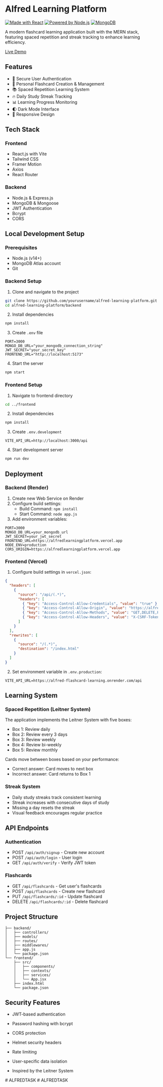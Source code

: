 # Alfred Learning Platform

[![Made with React](https://img.shields.io/badge/React-20232A?style=flat&logo=react&logoColor=61DAFB)](https://reactjs.org/)
[![Powered by Node.js](https://img.shields.io/badge/Node.js-43853D?style=flat&logo=node.js&logoColor=white)](https://nodejs.org/)
[![MongoDB](https://img.shields.io/badge/MongoDB-4EA94B?style=flat&logo=mongodb&logoColor=white)](https://www.mongodb.com/)

A modern flashcard learning application built with the MERN stack, featuring spaced repetition and streak tracking to enhance learning efficiency.

[Live Demo](https://alfredlearningplatform.vercel.app)

## Features

- 🔐 Secure User Authentication
- 📝 Personal Flashcard Creation & Management
- 📚 Spaced Repetition Learning System
- 🔥 Daily Study Streak Tracking
- 📊 Learning Progress Monitoring
- 🌓 Dark Mode Interface
- 📱 Responsive Design

## Tech Stack

### Frontend
- React.js with Vite
- Tailwind CSS
- Framer Motion
- Axios
- React Router

### Backend
- Node.js & Express.js
- MongoDB & Mongoose
- JWT Authentication
- Bcrypt
- CORS

## Local Development Setup

### Prerequisites
- Node.js (v14+)
- MongoDB Atlas account
- Git

### Backend Setup

1. Clone and navigate to the project
```bash
git clone https://github.com/yourusername/alfred-learning-platform.git
cd alfred-learning-platform/backend
```

2. Install dependencies
```bash
npm install
```

3. Create `.env` file
```env
PORT=3000
MONGO_DB_URL="your_mongodb_connection_string"
JWT_SECRET="your_secret_key"
FRONTEND_URL="http://localhost:5173"
```

4. Start the server
```bash
npm start
```

### Frontend Setup

1. Navigate to frontend directory
```bash
cd ../frontend
```

2. Install dependencies
```bash
npm install
```

3. Create `.env.development`
```env
VITE_API_URL=http://localhost:3000/api
```

4. Start development server
```bash
npm run dev
```

## Deployment

### Backend (Render)

1. Create new Web Service on Render
2. Configure build settings:
   - Build Command: `npm install`
   - Start Command: `node app.js`
3. Add environment variables:
```env
PORT=3000
MONGO_DB_URL=your_mongodb_url
JWT_SECRET=your_jwt_secret
FRONTEND_URL=https://alfredlearningplatform.vercel.app
NODE_ENV=production
CORS_ORIGIN=https://alfredlearningplatform.vercel.app
```

### Frontend (Vercel)

1. Configure build settings in `vercel.json`:
```json
{
  "headers": [
    {
      "source": "/api/(.*)",
      "headers": [
        { "key": "Access-Control-Allow-Credentials", "value": "true" },
        { "key": "Access-Control-Allow-Origin", "value": "https://alfred-flashcard-learning.onrender.com" },
        { "key": "Access-Control-Allow-Methods", "value": "GET,DELETE,PATCH,POST,PUT" },
        { "key": "Access-Control-Allow-Headers", "value": "X-CSRF-Token, X-Requested-With, Accept, Accept-Version, Content-Length, Content-MD5, Content-Type, Date, X-Api-Version, Authorization" }
      ]
    }
  ],
  "rewrites": [
    {
      "source": "/(.*)",
      "destination": "/index.html"
    }
  ]
}
```

2. Set environment variable in `.env.production`:
```env
VITE_API_URL=https://alfred-flashcard-learning.onrender.com/api
```

## Learning System

### Spaced Repetition (Leitner System)

The application implements the Leitner System with five boxes:
- Box 1: Review daily
- Box 2: Review every 3 days
- Box 3: Review weekly
- Box 4: Review bi-weekly
- Box 5: Review monthly

Cards move between boxes based on your performance:
- Correct answer: Card moves to next box
- Incorrect answer: Card returns to Box 1

### Streak System
- Daily study streaks track consistent learning
- Streak increases with consecutive days of study
- Missing a day resets the streak
- Visual feedback encourages regular practice

## API Endpoints

### Authentication
- POST `/api/auth/signup` - Create new account
- POST `/api/auth/login` - User login
- GET `/api/auth/verify` - Verify JWT token

### Flashcards
- GET `/api/flashcards` - Get user's flashcards
- POST `/api/flashcards` - Create new flashcard
- PUT `/api/flashcards/:id` - Update flashcard
- DELETE `/api/flashcards/:id` - Delete flashcard

## Project Structure
```
├── backend/
│   ├── controllers/
│   ├── models/
│   ├── routes/
│   ├── middlewares/
│   ├── app.js
│   └── package.json
└── frontend/
    ├── src/
    │   ├── components/
    │   ├── contexts/
    │   ├── services/
    │   └── App.jsx
    ├── index.html
    └── package.json
```

## Security Features
- JWT-based authentication
- Password hashing with bcrypt
- CORS protection
- Helmet security headers
- Rate limiting
- User-specific data isolation


- Inspired by the Leitner System

#   A L F R E D T A S K  
 #   A L F R E D T A S K  
 